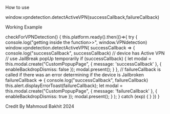 How to use

window.vpndetection.detectActiveVPN(successCallback,failureCallback)

Working Example



 checkForVPNDetection() {
   this.platform.ready().then(()=>{
    try {
      console.log("getting inside the function>>", window.VPNdetection)
      window.vpndetection.detectActiveVPN(
        successCallback => {
          console.log("successCallback", successCallback)
          // device has Active VPN // use JailBreak popUp temporarily
          if (successCallback) {
            let modal = this.modal.create("CustomPopupPage", { message: 'successCallback' }, { enableBackdropDismiss: false });
              modal.present();
          }
        },
        // failureCallback is called if there was an error determining if the device is Jailbroken
        failureCallback => {
          console.log("successCallback", failureCallback)
          this.alert.displayErrorToast(failureCallback);
          let modal = this.modal.create("CustomPopupPage", { message: 'failureCallback' }, { enableBackdropDismiss: true });
          modal.present();
        }
      );
    } catch (exp) {
    }
   })
  }

Credit
 By Mahmoud Bakhit 2024




